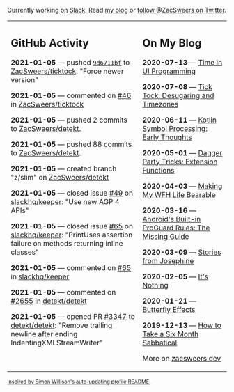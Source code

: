 Currently working on [Slack](https://slack.com/). Read [my blog](https://zacsweers.dev/) or [follow @ZacSweers on Twitter](https://twitter.com/ZacSweers).

<table><tr><td valign="top" width="60%">

## GitHub Activity
<!-- githubActivity starts -->
**2021-01-05** — pushed [`9d6711bf`](https://github.com/ZacSweers/ticktock/commit/9d6711bf0825566ead0f397eeb7b75873d0bffbe) to [ZacSweers/ticktock](https://api.github.com/repos/ZacSweers/ticktock): "Force newer version"

**2021-01-05** — commented on [#46](https://github.com/ZacSweers/ticktock/pull/46#issuecomment-754465509) in [ZacSweers/ticktock](https://api.github.com/repos/ZacSweers/ticktock)

**2021-01-05** — pushed 2 commits to [ZacSweers/detekt](https://api.github.com/repos/ZacSweers/detekt).

**2021-01-05** — pushed 88 commits to [ZacSweers/detekt](https://api.github.com/repos/ZacSweers/detekt).

**2021-01-05** — created branch "z/slim" on [ZacSweers/detekt](https://api.github.com/repos/ZacSweers/detekt)

**2021-01-05** — closed issue [#49](https://api.github.com/repos/slackhq/keeper/issues/49) on [slackhq/keeper](https://api.github.com/repos/slackhq/keeper): "Use new AGP 4 APIs"

**2021-01-05** — closed issue [#65](https://api.github.com/repos/slackhq/keeper/issues/65) on [slackhq/keeper](https://api.github.com/repos/slackhq/keeper): "PrintUses assertion failure on methods returning inline classes"

**2021-01-05** — commented on [#65](https://github.com/slackhq/keeper/issues/65#issuecomment-754455566) in [slackhq/keeper](https://api.github.com/repos/slackhq/keeper)

**2021-01-05** — commented on [#2655](https://github.com/detekt/detekt/issues/2655#issuecomment-754452363) in [detekt/detekt](https://api.github.com/repos/detekt/detekt)

**2021-01-05** — opened PR [#3347](https://api.github.com/repos/detekt/detekt/pulls/3347) to [detekt/detekt](https://api.github.com/repos/detekt/detekt): "Remove trailing newline after ending IndentingXMLStreamWriter"
<!-- githubActivity ends -->
</td><td valign="top" width="40%">

## On My Blog
<!-- blog starts -->
**2020-07-13** — [Time in UI Programming](https://www.zacsweers.dev/time-in-ui/)

**2020-07-08** — [Tick Tock: Desugaring and Timezones](https://www.zacsweers.dev/ticktock-desugaring-timezones/)

**2020-06-11** — [Kotlin Symbol Processing: Early Thoughts](https://www.zacsweers.dev/kotlin-symbol-processor-early-thoughts/)

**2020-05-01** — [Dagger Party Tricks: Extension Functions](https://www.zacsweers.dev/dagger-party-tricks-extension-functions/)

**2020-04-03** — [Making My WFH Life Bearable](https://www.zacsweers.dev/making-wfh-life-bearable/)

**2020-03-16** — [Android's Built-in ProGuard Rules: The Missing Guide](https://www.zacsweers.dev/android-proguard-rules/)

**2020-03-09** — [Stories from Josephine](https://www.zacsweers.dev/stories-from-josephine/)

**2020-02-05** — [It's Nothing](https://www.zacsweers.dev/its-nothing/)

**2020-01-21** — [Butterfly Effects](https://www.zacsweers.dev/butterfly-effects/)

**2019-12-13** — [How to Take a Six Month Sabbatical](https://www.zacsweers.dev/how-to-take-a-six-month-sabbatical/)
<!-- blog ends -->
More on [zacsweers.dev](https://zacsweers.dev/)
</td></tr></table>

<sub><a href="https://simonwillison.net/2020/Jul/10/self-updating-profile-readme/">Inspired by Simon Willison's auto-updating profile README.</a></sub>